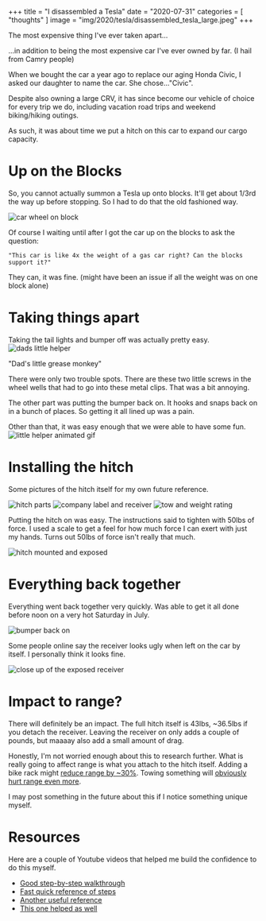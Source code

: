 +++
title = "I disassembled a Tesla"
date = "2020-07-31"
categories = [ "thoughts" ]
image = "img/2020/tesla/disassembled_tesla_large.jpeg"
+++

The most expensive thing I've ever taken apart...
<!--more-->

...in addition to being the most expensive car I've ever owned by far. (I hail from Camry people)

When we bought the car a year ago to replace our aging Honda Civic, I asked our daughter to name the car. She chose..."Civic".

Despite also owning a large CRV, it has since become our vehicle of choice for every trip we do, including vacation road trips and weekend biking/hiking outings.

As such, it was about time we put a hitch on this car to expand our cargo capacity.

# Up on the Blocks

So, you cannot actually summon a Tesla up onto blocks. It'll get about 1/3rd the way up before stopping. So I had to do that the old fashioned way.

![car wheel on block](/img/2020/tesla/up_on_blocks.jpeg)

Of course I waiting until after I got the car up on the blocks to ask the question:

    "This car is like 4x the weight of a gas car right? Can the blocks support it?"

They can, it was fine. (might have been an issue if all the weight was on one block alone)

# Taking things apart

Taking the tail lights and bumper off was actually pretty easy.
![dads little helper](/img/2020/tesla/little_helper.jpeg)

"Dad's little grease monkey"

There were only two trouble spots. There are these two little screws in the wheel wells that had to go into these metal clips. That was a bit annoying.

The other part was putting the bumper back on. It hooks and snaps back on in a bunch of places. So getting it all lined up was a pain. 

Other than that, it was easy enough that we were able to have some fun.
![little helper animated gif](/img/2020/tesla/dads_grease_monkey.gif)

# Installing the hitch

Some pictures of the hitch itself for my own future reference.

![hitch parts](/img/2020/tesla/hitch_kit.jpeg)
![company label and receiver](/img/2020/tesla/hitch_label_closeup.jpeg)
![tow and weight rating](/img/2020/tesla/hitch_weight_specs.jpeg)

Putting the hitch on was easy. The instructions said to tighten with 50lbs of force. I used a scale to get a feel for how much force I can exert with just my hands. Turns out 50lbs of force isn't really that much.

![hitch mounted and exposed](/img/2020/tesla/hitch_mounted.jpeg)

# Everything back together

Everything went back together very quickly. Was able to get it all done before noon on a very hot Saturday in July.

![bumper back on](/img/2020/tesla/bumper_back_on.jpeg)

Some people online say the receiver looks ugly when left on the car by itself. I personally think it looks fine.

![close up of the exposed receiver](/img/2020/tesla/under_car.jpeg)

# Impact to range?

There will definitely be an impact. The full hitch itself is 43lbs, ~36.5lbs if you detach the receiver. Leaving the receiver on only adds a couple of pounds, but maaaay also add a small amount of drag. 

Honestly, I'm not worried enough about this to research further. What is really going to affect range is what you attach to the hitch itself. Adding a bike rack might [reduce range by ~30%](https://forums.tesla.com/forum/forums/hitch-installation-impact-range-updated-101513). Towing something will [obviously hurt range even more](https://insideevs.com/news/404005/video-tesla-model-3-towing-range-test/).

I may post something in the future about this if I notice something unique myself.

# Resources
Here are a couple of Youtube videos that helped me build the confidence to do this myself.

* [Good step-by-step walkthrough](https://youtu.be/KzG2j4QWIJA?t=237)
* [Fast quick reference of steps](https://youtu.be/nDtgQYxkpxY?t=39)
* [Another useful reference](https://youtu.be/ksU6Ii668Qk)
* [This one helped as well](https://youtu.be/L9kT8cNF8wQ)
